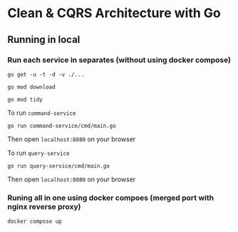 # Clean & CQRS Architecture with Go

## Running in local
### Run each service in separates (without using docker compose)

```
go get -u -t -d -v ./...
```

```
go mod download
```

```
go mod tidy
```

To run `command-service`
```
go run command-service/cmd/main.go
```
Then open `localhost:8080` on your browser

To run `query-service` 
```
go run query-service/cmd/main.go
```
Then open `localhost:8080` on your browser

### Runing all in one using docker compoes (merged port with nginx reverse proxy)

```
docker compose up
```

